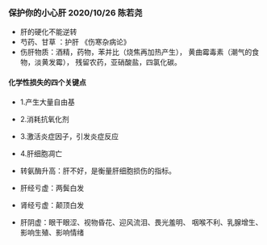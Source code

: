 ### 保护你的小心肝 2020/10/26 陈若尧

* 肝的硬化不能逆转
* 芍药、甘草 ：护肝 《伤寒杂病论》
* 伤肝物质：酒精，药物，苯并比（烧焦再加热产生），
黄曲霉毒素（潮气的食物，淡黄发霉），
残留农药，亚硝酸盐，四氯化碳。

#### 化学性损失的四个关键点
* 1.产生大量自由基
* 2.消耗抗氧化剂
* 3.激活炎症因子，引发炎症反应
* 4.肝细胞凋亡

* 转氨酶升高：肝不好，是衡量肝细胞损伤的指标。

* 肝经亏虚：两鬓白发
* 肾经亏虚：颠顶白发

* 肝阴虚：眼干眼涩、视物昏花、迎风流泪、畏光羞明、
咽喉不利、乳腺增生、影响生殖、影响情绪